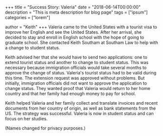 +++
title = "Success Story: Valeria"
date = "2018-06-14T00:00:00"
description = "This is meta description for blog page"
tags = ["ipsum"]
categories = ["lorem"]

author = "Keith"
+++
Valeria came to the United States with a tourist visa to improve her English and see the United States. After her arrival, she decided to stay and enroll in English school with the hope of going to graduate school. She contacted Keith Southam at Southam Law to help with a change to student status.

Keith advised her that she would have to send two applications: one to extend tourist status and another to change to student status. This was necessary because immigration officials would take several months to approve the change of status. Valeria's tourist status had to be valid during this time. The extension request was approved without problems. But initially, immigration officials did not want to approve the application to change status. They wanted proof that Valeria would return to her home country and that her family had enough money to pay for school.

Keith helped Valeria and her family collect and translate invoices and recent documents from her country of origin, as well as bank statements from the US. The strategy was successful. Valeria is now in student status and can focus on her studies.

(Names changed for privacy purposes.)
